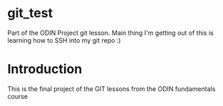 # git_test
Part of the ODIN Project git lesson. Main thing I'm getting out of this is learning how to SSH into my git repo :)

# Introduction
This is the final project of the GIT lessons from the ODIN fundamentals course
 